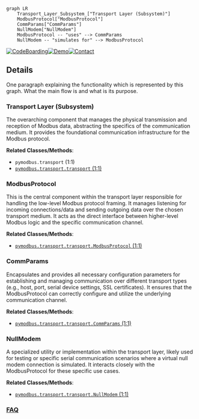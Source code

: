 ```mermaid
graph LR
    Transport_Layer_Subsystem_["Transport Layer (Subsystem)"]
    ModbusProtocol["ModbusProtocol"]
    CommParams["CommParams"]
    NullModem["NullModem"]
    ModbusProtocol -- "uses" --> CommParams
    NullModem -- "simulates for" --> ModbusProtocol
```

[![CodeBoarding](https://img.shields.io/badge/Generated%20by-CodeBoarding-9cf?style=flat-square)](https://github.com/CodeBoarding/GeneratedOnBoardings)[![Demo](https://img.shields.io/badge/Try%20our-Demo-blue?style=flat-square)](https://www.codeboarding.org/demo)[![Contact](https://img.shields.io/badge/Contact%20us%20-%20contact@codeboarding.org-lightgrey?style=flat-square)](mailto:contact@codeboarding.org)

## Details

One paragraph explaining the functionality which is represented by this graph. What the main flow is and what is its purpose.

### Transport Layer (Subsystem)
The overarching component that manages the physical transmission and reception of Modbus data, abstracting the specifics of the communication medium. It provides the foundational communication infrastructure for the Modbus protocol.


**Related Classes/Methods**:

- `pymodbus.transport` (1:1)
- <a href="https://github.com/pymodbus-dev/pymodbus/blob/dev/pymodbus/transport/transport.py#L1-L1" target="_blank" rel="noopener noreferrer">`pymodbus.transport.transport` (1:1)</a>


### ModbusProtocol
This is the central component within the transport layer responsible for handling the low-level Modbus protocol framing. It manages listening for incoming connections/data and sending outgoing data over the chosen transport medium. It acts as the direct interface between higher-level Modbus logic and the specific communication channel.


**Related Classes/Methods**:

- <a href="https://github.com/pymodbus-dev/pymodbus/blob/dev/pymodbus/transport/transport.py#L1-L1" target="_blank" rel="noopener noreferrer">`pymodbus.transport.transport.ModbusProtocol` (1:1)</a>


### CommParams
Encapsulates and provides all necessary configuration parameters for establishing and managing communication over different transport types (e.g., host, port, serial device settings, SSL certificates). It ensures that the ModbusProtocol can correctly configure and utilize the underlying communication channel.


**Related Classes/Methods**:

- <a href="https://github.com/pymodbus-dev/pymodbus/blob/dev/pymodbus/transport/transport.py#L1-L1" target="_blank" rel="noopener noreferrer">`pymodbus.transport.transport.CommParams` (1:1)</a>


### NullModem
A specialized utility or implementation within the transport layer, likely used for testing or specific serial communication scenarios where a virtual null modem connection is simulated. It interacts closely with the ModbusProtocol for these specific use cases.


**Related Classes/Methods**:

- <a href="https://github.com/pymodbus-dev/pymodbus/blob/dev/pymodbus/transport/transport.py#L1-L1" target="_blank" rel="noopener noreferrer">`pymodbus.transport.transport.NullModem` (1:1)</a>




### [FAQ](https://github.com/CodeBoarding/GeneratedOnBoardings/tree/main?tab=readme-ov-file#faq)